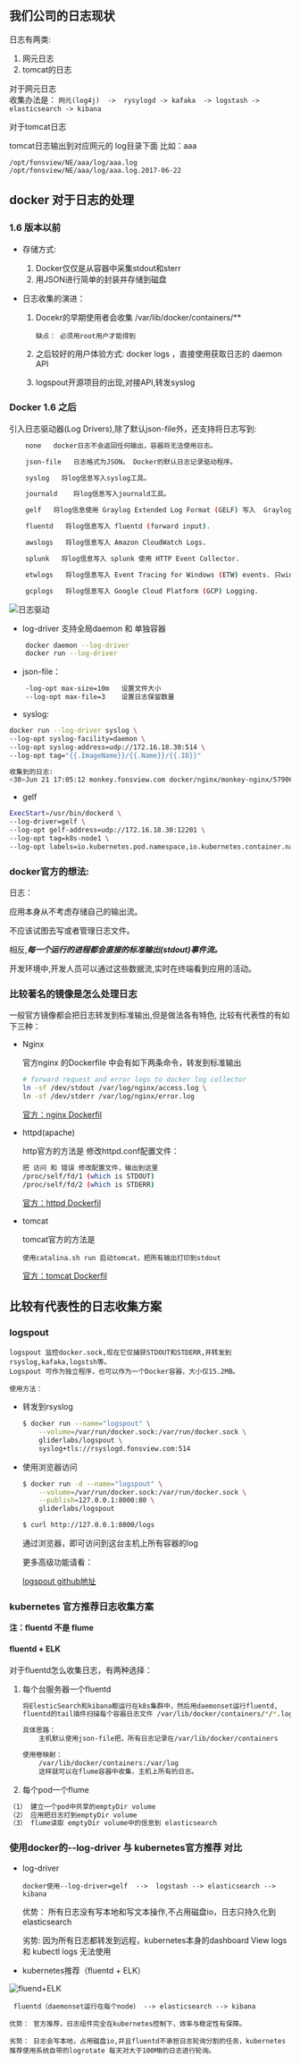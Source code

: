 
## 我们公司的日志现状

日志有两类: 
1. 网元日志
2. tomcat的日志

对于网元日志  
收集办法是： ``` 网元(log4j)  ->  rysylogd -> kafaka  -> logstash -> elasticsearch -> kibana ```

对于tomcat日志

tomcat日志输出到对应网元的 log目录下面
比如：aaa

``` 
/opt/fonsview/NE/aaa/log/aaa.log
/opt/fonsview/NE/aaa/log/aaa.log.2017-06-22
```

## docker 对于日志的处理

### 1.6 版本以前

+ 存储方式:

    1. Docker仅仅是从容器中采集stdout和sterr
    2. 用JSON进行简单的封装并存储到磁盘

+ 日志收集的演进：

    1. Docekr的早期使用者会收集 /var/lib/docker/containers/**

        ```缺点： 必须用root用户才能得到```
    2. 之后较好的用户体验方式: docker logs ，直接使用获取日志的 daemon API
    3. logspout开源项目的出现,对接API,转发syslog

### Docker 1.6 之后

引入日志驱动器(Log Drivers),除了默认json-file外，还支持将日志写到:
``` bash
    none   docker日志不会返回任何输出，容器将无法使用日志。

    json-file	日志格式为JSON。 Docker的默认日志记录驱动程序。

    syslog   将log信息写入syslog工具。

    journald	将log信息写入journald工具。

    gelf   将log信息使用 Graylog Extended Log Format (GELF) 写入  Graylog 或 Logstash。

    fluentd   将log信息写入 fluentd (forward input).

    awslogs   将log信息写入 Amazon CloudWatch Logs.

    splunk   将log信息写入 splunk 使用 HTTP Event Collector.

    etwlogs   将log信息写入 Event Tracing for Windows (ETW) events. 只windows平台可用

    gcplogs   将log信息写入 Google Cloud Platform (GCP) Logging.

``` 
![日志驱动](file:///home/monkey/Pictures/monitoring-and-log-management-small.jpg)


+ log-driver 支持全局daemon 和 单独容器
``` bash
    docker daemon --log-driver
    docker run --log-driver
```
+ json-file：
``` bash
    -log-opt max-size=10m   设置文件大小
    --log-opt max-file=3    设置日志保留数量
``` 

+ syslog:
``` bash
docker run --log-driver syslog \
--log-opt syslog-facility=daemon \
--log-opt syslog-address=udp://172.16.18.30:514 \
--log-opt tag="{{.ImageName}}/{{.Name}}/{{.ID}}"

收集到的日志:
<30>Jun 21 17:05:12 monkey.fonsview.com docker/nginx/monkey-nginx/5790672ab6a0[14077]: 3549: Wed Jun 21 09:05:12 UTC 2017
```
+ gelf
``` bash
ExecStart=/usr/bin/dockerd \
--log-driver=gelf \
--log-opt gelf-address=udp://172.16.18.30:12201 \
--log-opt tag=k8s-node1 \
--log-opt labels=io.kubernetes.pod.namespace,io.kubernetes.container.name,io.kubernetes.pod.name
```

### docker官方的想法: 
日志：

应用本身从不考虑存储自己的输出流。

不应该试图去写或者管理日志文件。

相反,***每一个运行的进程都会直接的标准输出(stdout)事件流。***

开发环境中,开发人员可以通过这些数据流,实时在终端看到应用的活动。

### 比较著名的镜像是怎么处理日志

一般官方镜像都会把日志转发到标准输出,但是做法各有特色,
比较有代表性的有如下三种：

+ Nginx

    官方nginx 的Dockerfile 中会有如下两条命令，转发到标准输出
    ``` bash
    # forward request and error logs to docker log collector
    ln -sf /dev/stdout /var/log/nginx/access.log \
    ln -sf /dev/stderr /var/log/nginx/error.log
    ```
    [官方：nginx Dockerfil](https://github.com/nginxinc/docker-nginx/blob/8921999083def7ba43a06fabd5f80e4406651353/mainline/jessie/Dockerfile#L21-L23)

+ httpd(apache)

    http官方的方法是 修改httpd.conf配置文件：
    ``` bash
    把 访问 和 错误 修改配置文件，输出到这里
    /proc/self/fd/1 (which is STDOUT)
    /proc/self/fd/2 (which is STDERR)
    ```
    [官方：httpd Dockerfil](https://github.com/docker-library/httpd/blob/b13054c7de5c74bbaa6d595dbe38969e6d4f860c/2.2/Dockerfile#L72-L75)

+ tomcat

    tomcat官方的方法是 

    ```使用catalina.sh run 启动tomcat，把所有输出打印到stdout ```

    [官方：tomcat Dockerfil](https://github.com/docker-library/tomcat/blob/5ac222d258dc70c77bb3a9a4fab81ea286c9abd1/7/jre8-alpine/Dockerfile)

## 比较有代表性的日志收集方案

### logspout

    logspout 监控docker.sock,现在它仅捕获STDOUT和STDERR,并转发到rsyslog,kafaka,logstsh等。
    Logspout 可作为独立程序，也可以作为一个Docker容器，大小仅15.2MB。

    使用方法：

+ 转发到rsyslog
    ``` bash
    $ docker run --name="logspout" \
        --volume=/var/run/docker.sock:/var/run/docker.sock \
        gliderlabs/logspout \
        syslog+tls://rsyslogd.fonsview.com:514
    ```
+ 使用浏览器访问
    ``` bash
    $ docker run -d --name="logspout" \
        --volume=/var/run/docker.sock:/var/run/docker.sock \
        --publish=127.0.0.1:8000:80 \
        gliderlabs/logspout

    $ curl http://127.0.0.1:8000/logs
    ```
    通过浏览器，即可访问到这台主机上所有容器的log

    更多高级功能请看：

    [logspout github地址](https://github.com/gliderlabs/logspout)

### kubernetes 官方推荐日志收集方案
**注：fluentd  不是 flume**

#### fluentd + ELK

对于fluentd怎么收集日志，有两种选择：

1. 每个台服务器一个fluentd
    ``` bash
    将ElesticSearch和kibana都运行在k8s集群中，然后用daemonset运行fluentd,
    fluentd的tail插件扫描每个容器日志文件 /var/lib/docker/containers/*/*.log 中的日志转发到 elasticsearch

    具体思路：
        主机默认使用json-file把，所有日志记录在/var/lib/docker/containers

    使用卷映射：
        /var/lib/docker/containers:/var/log
        这样就可以在flume容器中收集，主机上所有的日志。
    ```
2. 每个pod一个flume
``` bash
（1） 建立一个pod中共享的emptyDir volume
（2） 应用把日志打到emptyDir volume
（3） flume读取 emptyDir volume中的信息到 elasticsearch
```
### 使用docker的--log-driver 与 kubernetes官方推荐 对比

+ log-driver

    ``` docker使用--log-driver=gelf  -->  logstash --> elasticsearch --> kibana ```

    优势： 所有日志没有写本地和写文本操作,不占用磁盘io，日志只持久化到 elasticsearch

    劣势: 因为所有日志都转发到远程，kubernetes本身的dashboard View logs和 kubectl logs 无法使用

+ kubernetes推荐（fluentd + ELK）

![fluend+ELK](file:///home/monkey/Pictures/fluend+ELK.png)

``` fluentd（daemonset运行在每个node） --> elasticsearch --> kibana```

    优势： 官方推荐，日志组件完全在kubernetes控制下，效率与稳定性有保障。

    劣势： 日志会写本地，占用磁盘io,并且fluentd不承担日志轮询分割的任务，kubernetes推荐使用系统自带的logrotate 每天对大于100MB的日志进行轮询。

